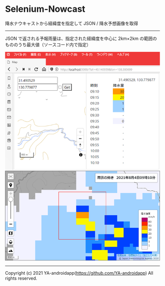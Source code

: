 # Selenium-Nowcast

降水ナウキャストから経緯度を指定して JSON / 降水予想画像を取得

---

JSON で返される予報雨量は、指定された経緯度を中心に 2km×2km の範囲のもののうち最大値（ソースコード内で指定）

<img src="src/ss01.png" alt="スクリーンショット" />
<img src="src/debug_output.png" alt="デバッグ出力" />

---

Copyright (c) 2021 YA-androidapp(https://github.com/YA-androidapp) All rights reserved.
